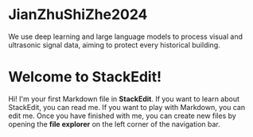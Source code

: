 # JianZhuShiZhe2024
We use deep learning and large language models to process visual and ultrasonic signal data, aiming to protect every historical building.
# Welcome to StackEdit!

Hi! I'm your first Markdown file in **StackEdit**. If you want to learn about StackEdit, you can read me. If you want to play with Markdown, you can edit me. Once you have finished with me, you can create new files by opening the **file explorer** on the left corner of the navigation bar.
